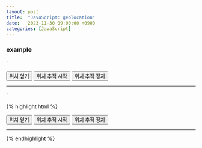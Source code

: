 ```yaml
---
layout: post
title:  "JavaScript: geolocation"
date:   2023-11-30 09:00:00 +0900
categories: [JavaScript]
---
```


### example   
`
<script>
    function getLocation() {
        let pos = document.getElementById('result');
        if (navigator.geolocation) {
            options = { 
                enableHighAccuracy: true,
                timeout: 5000,
                maximumAge: 5000 };
            navigator.geolocation.getCurrentPosition(
                myPosition, showError, options);
        } else {
            pos.innerHTML = "Geolocation을 지원하지 않습니다.";
        }
    };
    let watchId;
    function positionStart() {
        let pos = document.getElementById('result');
        if (navigator.geolocation) {
            options = { 
                enableHighAccuracy: true,
                timeout: 5000,
                maximumAge: 5000 };
            watchId = navigator.geolocation.watchPosition(
                myPosition, showError, options);
        } else {
            pos.innerHTML = "Geolocation을 지원하지 않습니다.";
        }
    };
    function positionStop() {
        navigator.geolocation.clearWatch(watchId);
        let pos = document.getElementById('result');
        pos.innerHTML = "위치 추적이 중단 되었습니다.";
    };
    function myPosition(position) {
        let pos = document.getElementById('result');
        let now = new Date(position.timestamp);
        let lat = position.coords.latitude;
        let lng = position.coords.longitude;
        let acc = position.coords.accuracy;
        let heading = position.coords.heading;
        let speed = position.coords.speed;
        let msg = 
            "현재 시간: " + now.toLocaleString() + "<br />" +
            "현재 위치 (위도: " + lat + " 경도: " + lng + ")<br />" +
            "정확도: " + acc + "m<br />" +
            "진행방향: " + heading + "<br />" +
            "속도: " + speed + "<br />";
        pos.innerHTML = msg;
    };
    function showError(error) {
        let pos = document.getElementById('result');
        switch(error.code) {
            case error.PERMISSION_DENIED:
                pos.innerHTML = "권한이 없습니다."; break;
            case error.POSITION_UNAVAILABLE:
                pos.innerHTML = "위치 정보를 구할 수 없습니다."; break;
            case error.TIMEOUT:
                pos.innerHTML = "제한 시간을 초과하였습니다."; break;
            case error.UNKNOWN_ERROR:
                pos.innerHTML = "알 수 없는 오류가 발생하였습니다."; break;
            default: 
                pos.innerHTML = error.message;
        }
    };
</script>
<body>
    <div>
        <input type="button" onclick="getLocation()" value="위치 얻기" />
        <input type="button" onclick="positionStart()" value="위치 추적 시작" />
        <input type="button" onclick="positionStop()" value="위치 추적 정지" />
        <hr>
        <div id="result"></div>
    </div>
</body>
`
   
{% highlight html %}
<!DOCTYPE html>
<html>
    <head>
        <script>
            function getLocation() {
                let pos = document.getElementById('result');
                if (navigator.geolocation) {
                    options = { 
                        enableHighAccuracy: true,
                        timeout: 5000,
                        maximumAge: 5000 };
                    navigator.geolocation.getCurrentPosition(
                        myPosition, showError, options);
                } else {
                    pos.innerHTML = "Geolocation을 지원하지 않습니다.";
                }
            };
            let watchId;
            function positionStart() {
                let pos = document.getElementById('result');
                if (navigator.geolocation) {
                    options = { 
                        enableHighAccuracy: true,
                        timeout: 5000,
                        maximumAge: 5000 };
                    watchId = navigator.geolocation.watchPosition(
                        myPosition, showError, options);
                } else {
                    pos.innerHTML = "Geolocation을 지원하지 않습니다.";
                }
            };
            function positionStop() {
                navigator.geolocation.clearWatch(watchId);
                let pos = document.getElementById('result');
                pos.innerHTML = "위치 추적이 중단 되었습니다.";
            };
            function myPosition(position) {
                let pos = document.getElementById('result');
                let now = new Date(position.timestamp);
                let lat = position.coords.latitude;
                let lng = position.coords.longitude;
                let acc = position.coords.accuracy;
                let heading = position.coords.heading;
                let speed = position.coords.speed;
                let msg = 
                    "현재 시간: " + now.toLocaleString() + "<br />" +
                    "현재 위치 (위도: " + lat + " 경도: " + lng + ")<br />" +
                    "정확도: " + acc + "m<br />" +
                    "진행방향: " + heading + "<br />" +
                    "속도: " + speed + "<br />";
                pos.innerHTML = msg;
            };
            function showError(error) {
                let pos = document.getElementById('result');
                switch(error.code) {
                    case error.PERMISSION_DENIED:
                        pos.innerHTML = "권한이 없습니다."; break;
                    case error.POSITION_UNAVAILABLE:
                        pos.innerHTML = "위치 정보를 구할 수 없습니다."; break;
                    case error.TIMEOUT:
                        pos.innerHTML = "제한 시간을 초과하였습니다."; break;
                    case error.UNKNOWN_ERROR:
                        pos.innerHTML = "알 수 없는 오류가 발생하였습니다."; break;
                    default: 
                        pos.innerHTML = error.message;
                }
            };
        </script>
    </head>
    <body>
        <div>
            <input type="button" onclick="getLocation()" value="위치 얻기" />
            <input type="button" onclick="positionStart()" value="위치 추적 시작" />
            <input type="button" onclick="positionStop()" value="위치 추적 정지" />
            <hr>
            <div id="result"></div>
        </div>
    </body>
</html>
{% endhighlight %}
